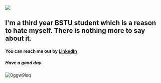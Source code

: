
![](https://user-images.githubusercontent.com/82121272/216679956-89e9386d-9861-4e6d-ab5a-5b44add2a8a1.gif)

## I'm a third year BSTU student which is a reason to hate myself. There is nothing more to say about it.

#### You can reach me out by [LinkedIn](https://www.linkedin.com/in/stepan-rudakovsky-9277251ba/)
##### Have a good day.

![0ggw9lsq](https://user-images.githubusercontent.com/82121272/216682603-3ea73715-6851-4ddd-9cb0-ad01cea70158.gif)
